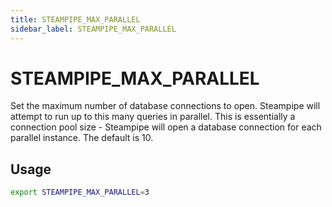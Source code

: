 ```yaml
---
title: STEAMPIPE_MAX_PARALLEL
sidebar_label: STEAMPIPE_MAX_PARALLEL
---
```


# STEAMPIPE_MAX_PARALLEL
Set the maximum number of database connections to open.  Steampipe will attempt to run up to this many queries in parallel.  This is essentially a connection pool size - Steampipe will open a database connection for each parallel instance.  The default is 10.

## Usage 
```bash
export STEAMPIPE_MAX_PARALLEL=3
```